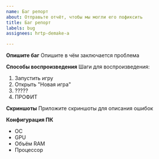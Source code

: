 ```yaml
---
name: Баг репорт
about: Отправьте отчёт, чтобы мы могли его пофиксить
title: Баг репорт
labels: bug
assignees: hrtp-demake-a

---
```


**Опишите баг**
Опишите в чём заключается проблема

**Способы воспроизведения**
Шаги для воспроизведения:
1. Запустить игру
2. Открыть "Новая игра"
3. ?????
4. ПРОФИТ


**Скриншоты**
Приложите скриншоты для описания ошибок

**Конфигурация ПК**
 - ОС
 - GPU
 - Объём RAM
- Процессор
